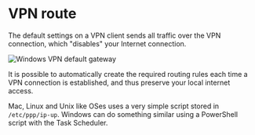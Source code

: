 # VPN route

The default settings on a VPN client sends all traffic over the VPN connection, which "disables" your Internet connection. 

![Windows VPN default gateway](/windows/vpn-default_gateway_windows.png)

It is possible to automatically create the required routing rules each time a VPN connection is established, and thus preserve your local internet access.

Mac, Linux and Unix like OSes uses a very simple script stored in `/etc/ppp/ip-up`.
Windows can do something similar using a PowerShell script with the Task Scheduler.
